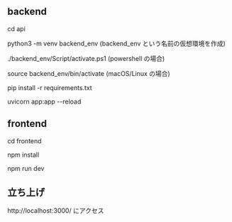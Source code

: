 ## backend
cd api

python3 -m venv backend_env (backend_env という名前の仮想環境を作成)

./backend_env/Script/activate.ps1 (powershell の場合)

source backend_env/bin/activate (macOS/Linux の場合)

pip install -r requirements.txt

uvicorn app:app --reload

## frontend

cd frontend

npm install

npm run dev

## 立ち上げ
http://localhost:3000/ にアクセス
